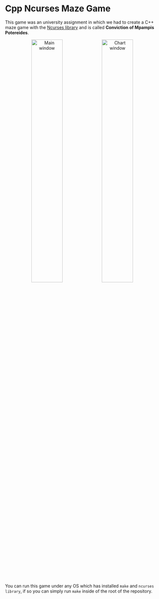 # Cpp Ncurses Maze Game

This game was an university assignment in which we had to create a C++ maze game with the [Ncurses library](https://invisible-island.net/ncurses/announce.html) and is called **Conviction of Mpampis Potereides**.

<div align="center">
<img src="https://github.com/AlexKintis/CppNCursesMazeGame/blob/main/Images/GameLogo.png" width="45%" alt="Main window">
<img src="https://github.com/AlexKintis/CppNCursesMazeGame/blob/main/Images/GamePlay.png" width="45%" alt="Chart window">
</div>

You can run this game under any OS which has installed `make` and `ncurses library`, if so you can simply run `make` inside of the root of the repository.
